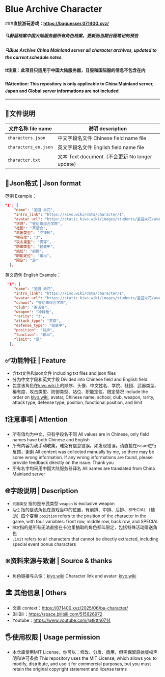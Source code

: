 # **Blue Archive Character**
###**直接游玩游戏：https://baguesser.071400.xyz/**
##### 🔍蔚蓝档案中国大陆服务器所有角色档案，更新到当期日程笔记的预告
##### 🔍Blue Archive China Mainland server all character archives, updated to the current schedule notes
#### **❗❗注意：此项目只适用于中国大陆服务器，日服和国际服的信息不包含在内**
#### **❗❗Attention: This repository is only applicable to China Mainland server, Japan and Global server informations are not included**

------------
## 📁文件说明
|  文件名称 file name  |  说明 description |
| ----- | ------------ |
| `characters.json`  |  中文字段名文件 Chinese field name file |
|  `characters_en.json` |  英文字段名文件 English field name file |
|  `character.txt` |  文本 Text document（不会更新 No longer update） |

## 📄Json格式 | Json format
范例 Example：
```json
"1": {
    "name": "圣园 未花",
    "intro_link": "https://kivo.wiki/data/character/1",
    "avatar_url": "https://static.kivo.wiki/images/students/圣园未花/avatar.png",
    "学院": "崔尼蒂综合学院",
    "社团": "茶话会",
    "武器类型": "冲锋枪",
    "稀有度": "3",
    "攻击类型": "贯穿",
    "防御类型": "轻装甲",
    "站位": "前排",
    "职能定位": "输出",
    "限定": "是"
  },

```
英文范例 English Example：
```json
 "1": {
    "name": "圣园 未花",
    "intro_link": "https://kivo.wiki/data/character/1",
    "avatar_url": "https://static.kivo.wiki/images/students/圣园未花/avatar.png",
    "school": "崔尼蒂综合学院",
    "club": "茶话会",
    "weapon": "冲锋枪",
    "rarity": "3",
    "attack_type": "贯穿",
    "defense_type": "轻装甲",
    "position": "前排",
    "function": "输出",
    "limit": "是"
  },

```

## ✅功能特征 | Feature
- 含txt文件和json文件
  Including txt files and json files
- 分为中文字段和英文字段
  Divided into Chinese field and English field
- 包含该角色在[kivo.wiki](http://kivo.wiki "kivo.wiki")上的顺序、头像、中文姓名、学院、社团、武器类型、稀有度、攻击类型、防御类型、站位、职能定位、限定情况
  Include the order on [kivo.wiki](http://kivo.wiki "kivo.wiki"), avatar, Chinese name, school, club, weapon, rarity, attack type, defense type, position, functional position, and limit
  
## ❗注意事项 | Attention
- 所有值均为中文，只有字段名不同
All values are in Chinese, only field names have both Chinese and English
- 所有内容为我手动收集，难免有信息错误，如发现错误，请直接在issue进行反馈，谢谢
All content was collected manually by me, so there may be some wrong information. If any wrong informations are found, please provide feedback directly on the issue. Thank you
- 所有名字均采用中国大陆服务器译名
All names are translated from China Mainland server

## 🌐字段说明 | Description
- `武器类型` 指的是专武类型
 `weapon` is exclusive weapon
- `站位` 指的是该角色在游戏当中的位置，有前排、中排、后排、SPECIAL（辅助）四个变量
 `position` refers to the position of the character in the game, with four variables: front row, middle row, back row, and SPECIAL
- `限定`指的是所有无法直接在卡池里抽取的角色都叫限定，包括特殊活动赠送角色
- `Limit` refers to all characters that cannot be directly extracted, including special event bonus characters

## ❇️资料来源与致谢 | Source & thanks
- 角色链接与头像：[kivo.wiki](http://kivo.wiki "kivo.wiki")
Character link and avatar: [kivo.wiki](http://kivo.wiki "kivo.wiki")

## 🏛️ 其他信息 | Others
- 文章 context：https://071400.xyz/2025/06/ba-character/
- BiliBili：https://space.bilibili.com/515626972
- Youtube：https://www.youtube.com/@tkttn0714

## 🖐️使用权限 | Usage permission
- 本仓库使用MIT License，你可以：修改、分发、商用，但需保留原始版权声明和许可条款
This repository uses the MIT License, which allows you to modify, distribute, and use it for commercial purposes, but you must retain the original copyright statement and license terms
